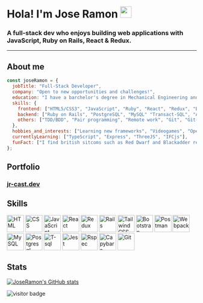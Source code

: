 <h1> Hola! I'm Jose Ramon <img src="./images/hi.gif" style="width: 30px"/> </h1>
<h3> A full-stack dev who enjoys building web applications with JavaScript, Ruby on Rails, React & Redux.</h3>

---

## About me
```javascript
const joseRamon = {
  jobTitle: "Full-Stack Developer",
  company: "Open to new opportunities and challenges!",
  education: "I have a barchelor's degree in Mechanical Engineering and a master in Design, Education and Tech",
  skills: {
    frontend: ["HTML5/CSS3", "JavaScript", "Ruby", "React", "Redux", "Bootstrap", "TailwindCSS"],
    backend: ["Ruby on Rails", "PostgreSQL", "MySQL" "Transact-SQL", "API development and documentation"],
    others: ["TDD/BDD", "Pair programming", "Remote work", "Git", "Git-flow", "Agile/extreme programming"]
  },
  hobbies_and_interests: ["Learning new frameworks", "Videogames", "Open-source", "Traveling", "Guitar"],
  currentlyLearning: ["TypeScript", "Express", "ThreeJS", "IFCjs"],
  funFact: ["I find british sitcoms such as Red Dwarf and Blackadder really funny!"]
};
```
<h2 align="left">Portfolio</h2>
<h3><a href="https://jr-cast.dev/">jr-cast.dev</a></h3>
	 
<h2 align="left">Skills</h2>
<p align="left">
<div>
	<img height="45" src="https://user-images.githubusercontent.com/25181517/117447535-f00a3a00-af3d-11eb-89bf-45aaf56dbaf1.png" alt="HTML" title="HTML" />
	<img height="45" src="https://user-images.githubusercontent.com/25181517/117447663-0fa16280-af3e-11eb-8677-bcf8e4f8e298.png" alt="CSS" title="CSS" />
  	<img height="45" src="https://user-images.githubusercontent.com/25181517/117447155-6a868a00-af3d-11eb-9cfe-245df15c9f3f.png" alt="JavaScript" title="JavaScript" />
  <img height="45" src="https://github.com/get-icon/geticon/raw/master/icons/react.svg" alt="React" title="React" />
	<img height="45" src="https://github.com/get-icon/geticon/raw/master/icons/redux.svg" alt="Redux" title="Redux" />
  <img height="45" src="https://cdn3.iconfinder.com/data/icons/popular-services-brands-vol-2/512/ruby-on-rails-512.png" alt="Rails" title="Rails" />
	<img height="45" src="https://bourhaouta.gallerycdn.vsassets.io/extensions/bourhaouta/tailwindshades/0.0.5/1592520164095/Microsoft.VisualStudio.Services.Icons.Default" alt="TailwindCSS" title="TailwindCSS" />
	<img height="45" src="https://user-images.githubusercontent.com/25181517/121402101-c89df700-c959-11eb-8b4a-bbadf9e84b30.png" alt="Bootstrap" title="Bootstrap" />
	<img height="45" src="https://uxwing.com/wp-content/themes/uxwing/download/brands-and-social-media/postman-icon.png" alt="Postman" title="Postman" />
	<img height="45" src="https://github.com/get-icon/geticon/raw/master/icons/webpack.svg" alt="Webpack" title="Webpack" />
	<img height="45" src="https://github.com/get-icon/geticon/raw/master/icons/mysql.svg" alt="MySQL" title="MySQL" />
	<img height="45" src="https://github.com/get-icon/geticon/raw/master/icons/postgresql.svg" alt="Postgresql" title="Postgresql" />
  <img height="45" src="https://warrenlafrance.files.wordpress.com/2020/01/tsql-icon.png?w=207" alt="T-sql" title="T-sql" />
  <img height="45" src="https://github.com/get-icon/geticon/raw/master/icons/jest.svg" alt="Jest" title="Jest" />
  <img height="45" src="https://seeklogo.com/images/R/rspec-logo-DA1EE19A18-seeklogo.com.png" alt="Rspec" title="Rspec" />
  <img height="45" src="https://cdn-icons-png.flaticon.com/512/311/311523.png" alt="Capybara" title="Capybara" />
	<img height="45" src="https://user-images.githubusercontent.com/25181517/117364277-fc4eb280-aebd-11eb-8769-a3583c6a2037.png" alt="Git" title="Git" />
</div>
</p>

## Stats

[![JoseRamon's GitHub stats](https://github-readme-stats.vercel.app/api?username=jr-cast&theme=dark)](https://github.com/anuraghazra/github-readme-stats) 

![visitor badge](https://visitor-badge.glitch.me/badge?page_id=jr-cast.visitor-badge)

